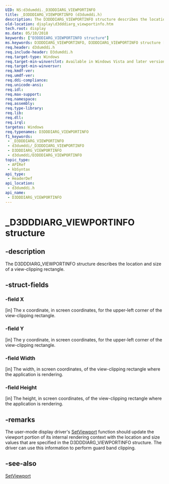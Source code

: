 ```yaml
---
UID: NS:d3dumddi._D3DDDIARG_VIEWPORTINFO
title: _D3DDDIARG_VIEWPORTINFO (d3dumddi.h)
description: The D3DDDIARG_VIEWPORTINFO structure describes the location and size of a view-clipping rectangle.
old-location: display\d3dddiarg_viewportinfo.htm
tech.root: display
ms.date: 05/10/2018
keywords: ["D3DDDIARG_VIEWPORTINFO structure"]
ms.keywords: D3DDDIARG_VIEWPORTINFO, D3DDDIARG_VIEWPORTINFO structure [Display Devices], UMDisplayDriver_param_Structs_ece888d8-61e4-4e7f-b052-c6e0169a6a97.xml, _D3DDDIARG_VIEWPORTINFO, d3dumddi/D3DDDIARG_VIEWPORTINFO, display.d3dddiarg_viewportinfo
req.header: d3dumddi.h
req.include-header: D3dumddi.h
req.target-type: Windows
req.target-min-winverclnt: Available in Windows Vista and later versions of the Windows operating systems.
req.target-min-winversvr: 
req.kmdf-ver: 
req.umdf-ver: 
req.ddi-compliance: 
req.unicode-ansi: 
req.idl: 
req.max-support: 
req.namespace: 
req.assembly: 
req.type-library: 
req.lib: 
req.dll: 
req.irql: 
targetos: Windows
req.typenames: D3DDDIARG_VIEWPORTINFO
f1_keywords:
 - _D3DDDIARG_VIEWPORTINFO
 - d3dumddi/_D3DDDIARG_VIEWPORTINFO
 - D3DDDIARG_VIEWPORTINFO
 - d3dumddi/D3DDDIARG_VIEWPORTINFO
topic_type:
 - APIRef
 - kbSyntax
api_type:
 - HeaderDef
api_location:
 - d3dumddi.h
api_name:
 - D3DDDIARG_VIEWPORTINFO
---
```


# _D3DDDIARG_VIEWPORTINFO structure


## -description

The D3DDDIARG_VIEWPORTINFO structure describes the location and size of a view-clipping rectangle.

## -struct-fields

### -field X

[in] The x coordinate, in screen coordinates, for the upper-left corner of the view-clipping rectangle.

### -field Y

[in] The y coordinate, in screen coordinates, for the upper-left corner of the view-clipping rectangle.

### -field Width

[in] The width, in screen coordinates, of the view-clipping rectangle where the application is rendering.

### -field Height

[in] The height, in screen coordinates, of the view-clipping rectangle where the application is rendering.

## -remarks

The user-mode display driver's <a href="/windows-hardware/drivers/ddi/d3dumddi/nc-d3dumddi-pfnd3dddi_setviewport">SetViewport</a> function should update the viewport portion of its internal rendering context with the location and size values that are specified in the D3DDDIARG_VIEWPORTINFO structure. The driver can use this information to perform guard band clipping.

## -see-also

<a href="/windows-hardware/drivers/ddi/d3dumddi/nc-d3dumddi-pfnd3dddi_setviewport">SetViewport</a>
